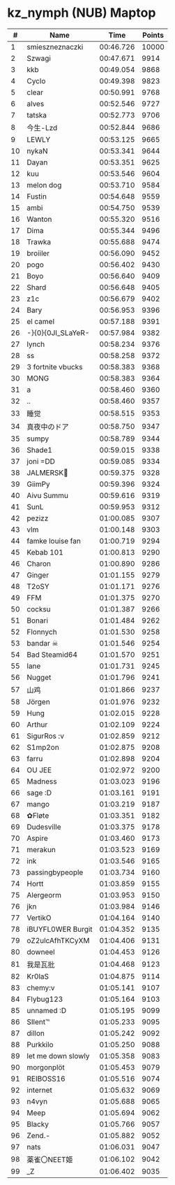 # kz_nymph (NUB) Maptop

|  # | Name | Time | Points |
|-------------- | -------------- | -------------- | -------------- | 
| 1 | smieszneznaczki | 00:46.726 | 10000 | 
| 2 | Szwagi | 00:47.671 | 9914 | 
| 3 | kkb | 00:49.054 | 9868 | 
| 4 | Cyclo | 00:49.398 | 9823 | 
| 5 | clear | 00:50.991 | 9768 | 
| 6 | alves | 00:52.546 | 9727 | 
| 7 | tatska | 00:52.773 | 9706 | 
| 8 | 今生-Lzd | 00:52.844 | 9686 | 
| 9 | LEWLY | 00:53.125 | 9665 | 
| 10 | nykaN | 00:53.341 | 9644 | 
| 11 | Dayan | 00:53.351 | 9625 | 
| 12 | kuu | 00:53.546 | 9604 | 
| 13 | melon dog | 00:53.710 | 9584 | 
| 14 | Fustin | 00:54.648 | 9559 | 
| 15 | ambi | 00:54.750 | 9539 | 
| 16 | Wanton | 00:55.320 | 9516 | 
| 17 | Dima | 00:55.344 | 9496 | 
| 18 | Trawka | 00:55.688 | 9474 | 
| 19 | broiiler | 00:56.090 | 9452 | 
| 20 | pogo | 00:56.402 | 9430 | 
| 21 | Boyo | 00:56.640 | 9409 | 
| 22 | Shard | 00:56.648 | 9405 | 
| 23 | z1c | 00:56.679 | 9402 | 
| 24 | Bary | 00:56.953 | 9396 | 
| 25 | el camel | 00:57.188 | 9391 | 
| 26 | -}{0}{0JI_SLaYeR- | 00:57.984 | 9382 | 
| 27 | lynch | 00:58.234 | 9376 | 
| 28 | ss | 00:58.258 | 9372 | 
| 29 | 3 fortnite vbucks | 00:58.383 | 9368 | 
| 30 | MONG | 00:58.383 | 9364 | 
| 31 | a | 00:58.460 | 9360 | 
| 32 | .. | 00:58.460 | 9357 | 
| 33 | 睡觉 | 00:58.515 | 9353 | 
| 34 | 真夜中のドア | 00:58.750 | 9347 | 
| 35 | sumpy | 00:58.789 | 9344 | 
| 36 | Shade1 | 00:59.015 | 9338 | 
| 37 | joni =DD | 00:59.085 | 9334 | 
| 38 | JALMERSK👀 | 00:59.375 | 9328 | 
| 39 | GiimPy | 00:59.396 | 9324 | 
| 40 | Aivu Summu | 00:59.616 | 9319 | 
| 41 | SunL | 00:59.953 | 9312 | 
| 42 | pezizz | 01:00.085 | 9307 | 
| 43 | vlm | 01:00.148 | 9303 | 
| 44 | famke louise fan | 01:00.719 | 9294 | 
| 45 | Kebab 101 | 01:00.813 | 9290 | 
| 46 | Charon | 01:00.890 | 9286 | 
| 47 | Ginger | 01:01.155 | 9279 | 
| 48 | T2oSY | 01:01.171 | 9276 | 
| 49 | FFM | 01:01.375 | 9270 | 
| 50 | cocksu | 01:01.387 | 9266 | 
| 51 | Bonari | 01:01.484 | 9262 | 
| 52 | Flonnych | 01:01.530 | 9258 | 
| 53 | bandar ☠ | 01:01.546 | 9254 | 
| 54 | Bad Steamid64 | 01:01.570 | 9251 | 
| 55 | lane | 01:01.731 | 9245 | 
| 56 | Nugget | 01:01.796 | 9241 | 
| 57 | 山鸡 | 01:01.866 | 9237 | 
| 58 | Jörgen | 01:01.976 | 9232 | 
| 59 | Hung | 01:02.015 | 9228 | 
| 60 | Arthur | 01:02.109 | 9224 | 
| 61 | SigurRos :v | 01:02.859 | 9212 | 
| 62 | S1mp2on | 01:02.875 | 9208 | 
| 63 | farru | 01:02.898 | 9204 | 
| 64 | OU JEE | 01:02.972 | 9200 | 
| 65 | Madness | 01:03.023 | 9196 | 
| 66 | sage :D | 01:03.161 | 9191 | 
| 67 | mango | 01:03.219 | 9187 | 
| 68 | ✿Fløte | 01:03.351 | 9182 | 
| 69 | Dudesville | 01:03.375 | 9178 | 
| 70 | Aspire | 01:03.460 | 9173 | 
| 71 | merakun | 01:03.523 | 9169 | 
| 72 | ink | 01:03.546 | 9165 | 
| 73 | passingbypeople | 01:03.734 | 9160 | 
| 74 | Hortt | 01:03.859 | 9155 | 
| 75 | Alergeorm | 01:03.953 | 9150 | 
| 76 | jkn | 01:03.984 | 9146 | 
| 77 | VertikO | 01:04.164 | 9140 | 
| 78 | iBUYFL0WER Burgit | 01:04.352 | 9135 | 
| 79 | oZ2ulcAfhTKCyXM | 01:04.406 | 9131 | 
| 80 | downeel | 01:04.453 | 9126 | 
| 81 | 我是瓦批 | 01:04.468 | 9123 | 
| 82 | Kr0laS | 01:04.875 | 9114 | 
| 83 | chemy:v | 01:05.141 | 9107 | 
| 84 | Flybug123 | 01:05.164 | 9103 | 
| 85 | unnamed :D | 01:05.195 | 9099 | 
| 86 | SIlent℡ | 01:05.233 | 9095 | 
| 87 | dillon | 01:05.242 | 9092 | 
| 88 | Purkkilo | 01:05.250 | 9088 | 
| 89 | let me down slowly | 01:05.358 | 9083 | 
| 90 | morgonplöt | 01:05.453 | 9079 | 
| 91 | REIBOSS16 | 01:05.516 | 9074 | 
| 92 | internet | 01:05.632 | 9069 | 
| 93 | n4vyn | 01:05.688 | 9065 | 
| 94 | Meep | 01:05.694 | 9062 | 
| 95 | Blacky | 01:05.766 | 9057 | 
| 96 | Zend.- | 01:05.882 | 9052 | 
| 97 | nats | 01:06.031 | 9047 | 
| 98 | 薬雀〇NEET姬 | 01:06.102 | 9042 | 
| 99 | _Z | 01:06.402 | 9035 | 

